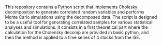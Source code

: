 This repository contains a Python script that implements Cholesky decomposition to generate correlated random variables and performs Monte Carlo simulations using the decomposed data. The script is designed to be a useful tool for generating correlated samples for various statistical analyses and simulations. It consists in a first theoretical part where the calculation for the Cholensky decomp are provided in basic python, and then the method is applied to a time series of 4 stocks from the ISE. 
